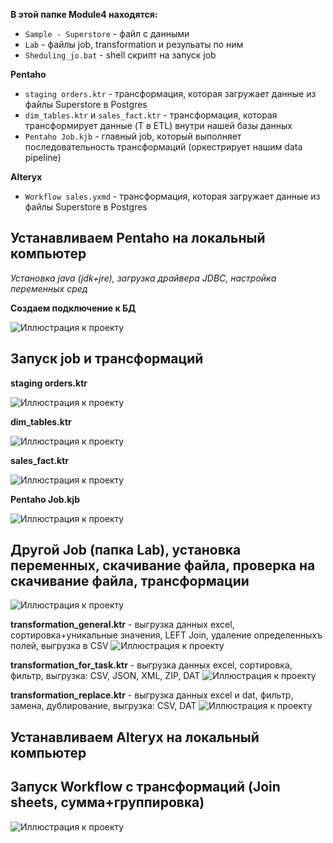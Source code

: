 **В этой папке Module4 находятся:**

- `Sample - Superstore` - файл с данными
- `Lab` - файлы job, transformation и резульаты по ним
- `Sheduling_jo.bat` - shell скрипт на запуск job


**Pentaho**
- `staging orders.ktr` - трансформация, которая загружает данные из файлы Superstore в Postgres
- `dim_tables.ktr` и `sales_fact.ktr` - трансформация, которая трансформирует данные (T в ETL) внутри нашей базы данных
- `Pentaho Job.kjb` - главный job, который выполняет последовательность трансформаций (оркестрирует нашим data pipeline)

**Alteryx**
- `Workflow sales.yxmd` - трансформация, которая загружает данные из файлы Superstore в Postgres





## Устанавливаем Pentaho на локальный компьютер
*Установка java (jdk+jre), загрузка драйвера JDBC, настройка переменных сред*

**Создаем подключение к БД**

![Иллюстрация к проекту](https://github.com/dimac123/dimac123/blob/main/Data-engineering/Module4/Pentaho5.JPG)


## Запуск job и трансформаций

**staging orders.ktr**

![Иллюстрация к проекту](https://github.com/dimac123/dimac123/blob/main/Data-engineering/Module4/Pentaho.JPG)


**dim_tables.ktr**

![Иллюстрация к проекту](https://github.com/dimac123/dimac123/blob/main/Data-engineering/Module4/Pentaho2.JPG)


**sales_fact.ktr**

![Иллюстрация к проекту](https://github.com/dimac123/dimac123/blob/main/Data-engineering/Module4/Pentaho4.JPG)


**Pentaho Job.kjb**

![Иллюстрация к проекту](https://github.com/dimac123/dimac123/blob/main/Data-engineering/Module4/Pentaho3.JPG)

## Другой Job (папка Lab), установка переменных, скачивание файла, проверка на скачивание файла, трансформации

![Иллюстрация к проекту](https://github.com/dimac123/dimac123/blob/main/Data-engineering/Module4/Pentaho6.JPG)

**transformation_general.ktr** - выгрузка данных excel, сортировка+уникальные значения, LEFT Join, удаление определенныхъ полей, выгрузка в CSV
![Иллюстрация к проекту](https://github.com/dimac123/dimac123/blob/main/Data-engineering/Module4/Pentaho7.JPG)

**transformation_for_task.ktr** - выгрузка данных excel, сортировка, фильтр, выгрузка: CSV, JSON, XML, ZIP, DAT
![Иллюстрация к проекту](https://github.com/dimac123/dimac123/blob/main/Data-engineering/Module4/Pentaho8.JPG)

**transformation_replace.ktr** - выгрузка данных excel и dat, фильтр, замена, дублирование, выгрузка: CSV, DAT
![Иллюстрация к проекту](https://github.com/dimac123/dimac123/blob/main/Data-engineering/Module4/Pentaho9.JPG)

## Устанавливаем Alteryx на локальный компьютер


## Запуск Workflow с трансформаций (Join sheets, сумма+группировка)
![Иллюстрация к проекту](https://github.com/dimac123/dimac123/blob/main/Data-engineering/Module4/Alteryx.JPG)

